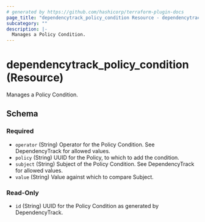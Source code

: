 ```yaml
---
# generated by https://github.com/hashicorp/terraform-plugin-docs
page_title: "dependencytrack_policy_condition Resource - dependencytrack"
subcategory: ""
description: |-
  Manages a Policy Condition.
---
```


# dependencytrack_policy_condition (Resource)

Manages a Policy Condition.



<!-- schema generated by tfplugindocs -->
## Schema

### Required

- `operator` (String) Operator for the Policy Condition. See DependencyTrack for allowed values.
- `policy` (String) UUID for the Policy, to which to add the condition.
- `subject` (String) Subject of the Policy Condition. See DependencyTrack for allowed values.
- `value` (String) Value against which to compare Subject.

### Read-Only

- `id` (String) UUID for the Policy Condition as generated by DependencyTrack.
